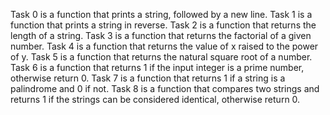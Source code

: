 Task 0 is a function that prints a string, followed by a new line.
Task 1 is a function that prints a string in reverse.
Task 2 is a function that returns the length of a string.
Task 3 is  a function that returns the factorial of a given number.
Task 4 is a function that returns the value of x raised to the power of y.
Task 5 is  a function that returns the natural square root of a number.
Task 6 is a function that returns 1 if the input integer is a prime number, otherwise return 0.
Task 7 is a function that returns 1 if a string is a palindrome and 0 if not.
Task 8 is a function that compares two strings and returns 1 if the strings can be considered identical, otherwise return 0.
